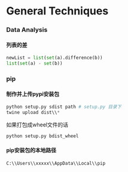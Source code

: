 # General Techniques
  
### Data Analysis  
#### 列表的差

```python
newList = list(set(a).difference(b))
list(set(a) - set(b))
```

### pip

#### 制作并上传pypi安装包
```python
python setup.py sdist path # setup.py 目录下
twine upload dist\\*
```

如果打包成wheel文件的话
```python
python setup.py bdist_wheel
```

#### pip安装包的本地路径

```python
C:\\Users\\xxxxx\\AppData\\Local\\pip
```
  